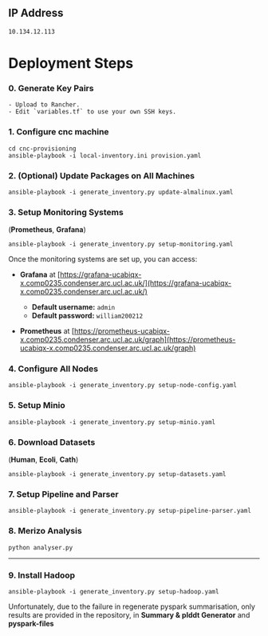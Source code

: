 ## IP Address
`10.134.12.113`

# Deployment Steps

### 0. **Generate Key Pairs**
    - Upload to Rancher.
    - Edit `variables.tf` to use your own SSH keys.

### 1. **Configure cnc machine**

    cd cnc-provisioning
    ansible-playbook -i local-inventory.ini provision.yaml
    
### 2. **(Optional) Update Packages on All Machines**

    ansible-playbook -i generate_inventory.py update-almalinux.yaml


### 3. **Setup Monitoring Systems**  
   (**Prometheus**, **Grafana**)

    ansible-playbook -i generate_inventory.py setup-monitoring.yaml

Once the monitoring systems are set up, you can access:
- **Grafana** at [https://grafana-ucabiqx-x.comp0235.condenser.arc.ucl.ac.uk/](https://grafana-ucabiqx-x.comp0235.condenser.arc.ucl.ac.uk/)
  - **Default username:** `admin`
  - **Default password:** `william200212`

- **Prometheus** at [https://prometheus-ucabiqx-x.comp0235.condenser.arc.ucl.ac.uk/graph](https://prometheus-ucabiqx-x.comp0235.condenser.arc.ucl.ac.uk/graph)

### 4. **Configure All Nodes**

    ansible-playbook -i generate_inventory.py setup-node-config.yaml

### 5. **Setup Minio**

    ansible-playbook -i generate_inventory.py setup-minio.yaml


### 6. **Download Datasets**  
   (**Human**, **Ecoli**, **Cath**)

    ansible-playbook -i generate_inventory.py setup-datasets.yaml


### 7. **Setup Pipeline and Parser**

    ansible-playbook -i generate_inventory.py setup-pipeline-parser.yaml


### 8. **Merizo Analysis**

    python analyser.py


---

### 9. **Install Hadoop**

    ansible-playbook -i generate_inventory.py setup-hadoop.yaml


Unfortunately, due to the failure in regenerate pyspark summarisation, only results are provided in the repository, in **Summary & plddt Generator** and **pyspark-files**
